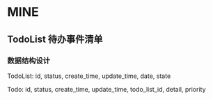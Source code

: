 # MINE

## TodoList 待办事件清单

### 数据结构设计

TodoList:
id, 
status,
create_time,
update_time,
date,
state

Todo:
id,
status,
create_time,
update_time,
todo_list_id,
detail,
priority


